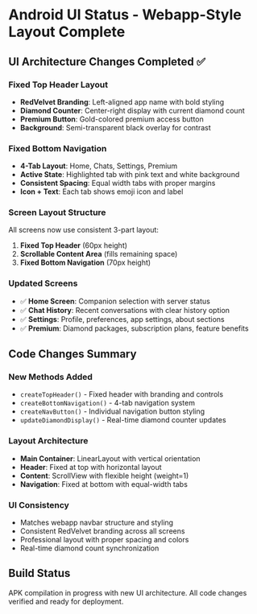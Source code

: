 # Android UI Status - Webapp-Style Layout Complete

## UI Architecture Changes Completed ✅

### Fixed Top Header Layout
- **RedVelvet Branding**: Left-aligned app name with bold styling
- **Diamond Counter**: Center-right display with current diamond count
- **Premium Button**: Gold-colored premium access button
- **Background**: Semi-transparent black overlay for contrast

### Fixed Bottom Navigation
- **4-Tab Layout**: Home, Chats, Settings, Premium
- **Active State**: Highlighted tab with pink text and white background
- **Consistent Spacing**: Equal width tabs with proper margins
- **Icon + Text**: Each tab shows emoji icon and label

### Screen Layout Structure
All screens now use consistent 3-part layout:
1. **Fixed Top Header** (60px height)
2. **Scrollable Content Area** (fills remaining space)
3. **Fixed Bottom Navigation** (70px height)

### Updated Screens
- ✅ **Home Screen**: Companion selection with server status
- ✅ **Chat History**: Recent conversations with clear history option
- ✅ **Settings**: Profile, preferences, app settings, about sections
- ✅ **Premium**: Diamond packages, subscription plans, feature benefits

## Code Changes Summary

### New Methods Added
- `createTopHeader()` - Fixed header with branding and controls
- `createBottomNavigation()` - 4-tab navigation system
- `createNavButton()` - Individual navigation button styling
- `updateDiamondDisplay()` - Real-time diamond counter updates

### Layout Architecture
- **Main Container**: LinearLayout with vertical orientation
- **Header**: Fixed at top with horizontal layout
- **Content**: ScrollView with flexible height (weight=1)
- **Navigation**: Fixed at bottom with equal-width tabs

### UI Consistency
- Matches webapp navbar structure and styling
- Consistent RedVelvet branding across all screens
- Professional layout with proper spacing and colors
- Real-time diamond count synchronization

## Build Status
APK compilation in progress with new UI architecture.
All code changes verified and ready for deployment.